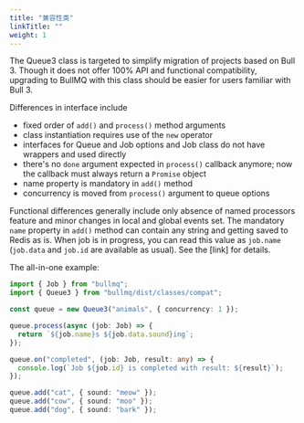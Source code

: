 ```yaml
---
title: "兼容性类"
linkTitle: ""
weight: 1
---
```


The Queue3 class is targeted to simplify migration of projects based on Bull 3. Though it does not offer 100% API and functional compatibility, upgrading to BullMQ with this class should be easier for users familiar with Bull 3.

Differences in interface include

- fixed order of `add()` and `process()` method arguments
- class instantiation requires use of the `new` operator
- interfaces for Queue and Job options and Job class do not have wrappers and used directly
- there's no `done` argument expected in `process()` callback anymore; now the callback must always return a `Promise` object
- name property is mandatory in `add()` method
- concurrency is moved from `process()` argument to queue options

Functional differences generally include only absence of named processors feature and minor changes in local and global events set. The mandatory `name` property in `add()` method can contain any string and getting saved to Redis as is. When job is in progress, you can read this value as `job.name` \(`job.data` and `job.id` are available as usual\). See the \[link\] for details.

The all-in-one example:

```typescript
import { Job } from "bullmq";
import { Queue3 } from "bullmq/dist/classes/compat";

const queue = new Queue3("animals", { concurrency: 1 });

queue.process(async (job: Job) => {
  return `${job.name}s ${job.data.sound}ing`;
});

queue.on("completed", (job: Job, result: any) => {
  console.log(`Job ${job.id} is completed with result: ${result}`);
});

queue.add("cat", { sound: "meow" });
queue.add("cow", { sound: "moo" });
queue.add("dog", { sound: "bark" });
```

 

